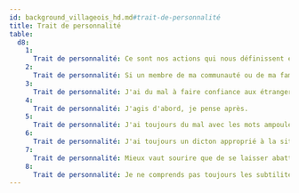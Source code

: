 ```yaml
---
id: background_villageois_hd.md#trait-de-personnalité
title: Trait de personnalité
table:
  d8:
    1:
      Trait de personnalité: Ce sont nos actions qui nous définissent en tant que personne.
    2:
      Trait de personnalité: Si un membre de ma communauté ou de ma famille (de sang ou de coeur) est en difficulté, je me fais toujours un devoir de l'aider.
    3:
      Trait de personnalité: J'ai du mal à faire confiance aux étrangers. Ils sont une source d'incertitude et, qui sait, de danger.
    4:
      Trait de personnalité: J'agis d'abord, je pense après.
    5:
      Trait de personnalité: J'ai toujours du mal avec les mots ampoulés. Alors je parle simplement.
    6:
      Trait de personnalité: J'ai toujours un dicton approprié à la situation. Rien ne vaut la sagesse populaire.
    7:
      Trait de personnalité: Mieux vaut sourire que de se laisser abattre. Je vois toujours le bon côté de la situation.
    8:
      Trait de personnalité: Je ne comprends pas toujours les subtilités des situations compliquées, mais j'ai souvent des éclairs de génie.
---
```


